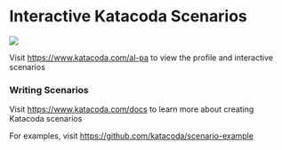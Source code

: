 # Interactive Katacoda Scenarios

[![](http://shields.katacoda.com/katacoda/al-pa/count.svg)](https://www.katacoda.com/al-pa "Get your profile on Katacoda.com")

Visit https://www.katacoda.com/al-pa to view the profile and interactive scenarios

### Writing Scenarios
Visit https://www.katacoda.com/docs to learn more about creating Katacoda scenarios

For examples, visit https://github.com/katacoda/scenario-example
